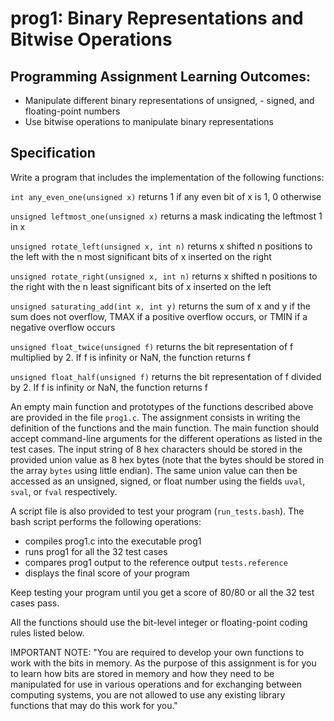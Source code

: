 # prog1: Binary Representations and Bitwise Operations
## Programming Assignment  Learning Outcomes:
- Manipulate different binary representations of unsigned, - signed, and floating-point numbers
- Use bitwise operations to manipulate binary representations

## Specification

Write a program that includes the implementation of the following functions:

`int any_even_one(unsigned x)` returns 1 if any even bit of x is 1, 0 otherwise 

`unsigned leftmost_one(unsigned x)` returns a mask indicating the leftmost 1 in x

`unsigned rotate_left(unsigned x, int n)` returns x shifted n positions to the left with the n most significant bits of x inserted on the right

`unsigned rotate_right(unsigned x, int n)`  returns x shifted n positions to the right with the n least significant bits of x inserted on the left

`unsigned saturating_add(int x, int y)` returns the sum of x and y if the sum does not overflow, TMAX if a positive overflow occurs, or TMIN if a negative overflow occurs

`unsigned float_twice(unsigned f)` returns the bit representation of f multiplied by 2. If f is infinity or NaN, the function returns f

`unsigned float_half(unsigned f)` returns the bit representation of f divided by 2. If f is infinity or NaN, the function returns f

An empty main function and prototypes of the functions described above are provided in the file `prog1.c`. The assignment consists in writing the definition of the functions and the main function. The main function should accept command-line arguments for the different operations as listed in the test cases. The input string of 8 hex characters should be stored in the provided union value as 8 hex bytes (note that the bytes should be stored in the array `bytes` using little endian). The same union value can then be accessed as an unsigned, signed, or float number using the fields `uval`, `sval`, or `fval` respectively.


A script file is also provided to test your program (`run_tests.bash`). The bash script performs the following operations:
- compiles prog1.c into the executable prog1
- runs prog1 for all the 32 test cases
- compares prog1 output to the reference output `tests.reference`
- displays the final score of your program 

Keep testing your program until you get a score of 80/80 or all the 32 test cases pass.

All the functions should use the bit-level integer or floating-point coding rules listed below.


IMPORTANT NOTE:
"You are required to develop your own functions to work with the bits in memory. As the purpose of this assignment is for you to learn how bits are stored in memory and how they need to be manipulated for use in various operations and for exchanging between computing systems, you are not allowed to use any existing library functions that may do this work for you."
